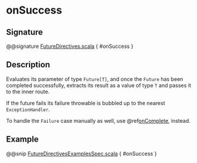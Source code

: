 <a id="onsuccess"></a>
# onSuccess

## Signature

@@signature [FutureDirectives.scala](../../../../../../../../../akka-http/src/main/scala/akka/http/scaladsl/server/directives/FutureDirectives.scala) { #onSuccess }

## Description

Evaluates its parameter of type `Future[T]`, and once the `Future` has been completed successfully,
extracts its result as a value of type `T` and passes it to the inner route.

If the future fails its failure throwable is bubbled up to the nearest `ExceptionHandler`.

To handle the `Failure` case manually as well, use @ref[onComplete](onComplete.md#oncomplete), instead.

## Example

@@snip [FutureDirectivesExamplesSpec.scala](../../../../../../../test/scala/docs/http/scaladsl/server/directives/FutureDirectivesExamplesSpec.scala) { #onSuccess }